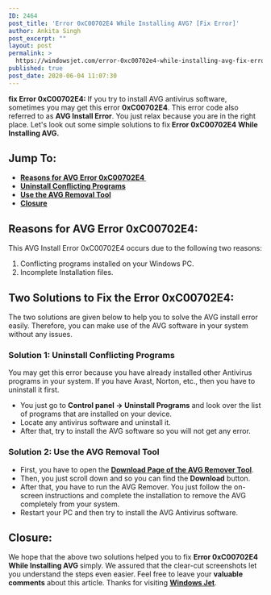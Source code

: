 ```yaml
---
ID: 2464
post_title: 'Error 0xC00702E4 While Installing AVG? [Fix Error]'
author: Ankita Singh
post_excerpt: ""
layout: post
permalink: >
  https://windowsjet.com/error-0xc00702e4-while-installing-avg-fix-error-2464/
published: true
post_date: 2020-06-04 11:07:30
---
```

<strong><span class="dropcap dropcap1">f</span></strong><strong>ix Error 0xC00702E4: </strong>If you try to install AVG antivirus software, sometimes you may get this error <strong>0xC00702E4</strong>. This error code also referred to as <strong>AVG Install Error</strong>. You just relax because you are in the right place. Let's look out some simple solutions to fix<strong> Error 0xC00702E4 While Installing AVG. </strong>
<h2>Jump To:</h2>
<ul>
 	<li><strong><a href="#1">Reasons for AVG Error 0xC00702E4 </a></strong></li>
 	<li><strong><a href="#2">Uninstall Conflicting Programs</a></strong></li>
 	<li><strong><a href="#3">Use the AVG Removal Tool</a></strong></li>
 	<li><strong><a href="#4">Closure</a></strong></li>
</ul>
<h2 id="1">Reasons for AVG Error 0xC00702E4:</h2>
This AVG Install Error 0xC00702E4 occurs due to the following two reasons:
<ol>
 	<li>Conflicting programs installed on your Windows PC.</li>
 	<li>Incomplete Installation files.</li>
</ol>
<h2>Two Solutions to Fix the Error 0xC00702E4:</h2>
The two solutions are given below to help you to solve the AVG install error easily. Therefore, you can make use of the AVG software in your system without any issues.
<h3 id="2">Solution 1: Uninstall Conflicting Programs</h3>
You may get this error because you have already installed other Antivirus programs in your system. If you have Avast, Norton, etc., then you have to uninstall it first.
<ul>
 	<li>You just go to <strong>Control panel -&gt; Uninstall Programs</strong> and look over the list of programs that are installed on your device.</li>
 	<li>Locate any antivirus software and uninstall it.</li>
 	<li>After that, try to install the AVG software so you will not get any error.</li>
</ul>
<h3 id="3">Solution 2: Use the AVG Removal Tool</h3>
<ul>
 	<li>First, you have to open the <a href="https://www.avg.com/en-in/avg-remover" target="_blank" rel="noopener noreferrer"><strong>Download Page of the AVG Remover Tool</strong></a>.</li>
 	<li>Then, you just scroll down and so you can find the <strong>Download</strong> button.</li>
 	<li>After that, you have to run the AVG Remover. You just follow the on-screen instructions and complete the installation to remove the AVG completely from your system.</li>
 	<li>Restart your PC and then try to install the AVG Antivirus software.</li>
</ul>
<h2 id="4">Closure:</h2>
We hope that the above two solutions helped you to fix <strong>Error 0xC00702E4 While Installing AVG </strong>simply. We assured that the clear-cut screenshots let you understand the steps even easier. Feel free to leave your <strong>valuable comments</strong> about this article. Thanks for visiting <a href="https://windowsjet.com/"><strong>Windows Jet</strong></a>.